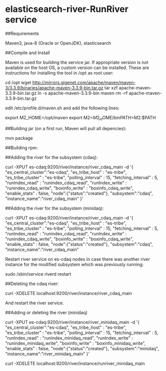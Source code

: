 elasticsearch-river-RunRiver service
==========================

##Requirements

Maven3, java-8 (Oracle or OpenJDK), elasticsearch

##Compile and Install

Maven is used for building the service jar. If appropriate version is not available on the host OS, a custom version can be installed.
These are instructions for installing the tool in /opt as root user:

cd /opt
wget http://mirrors.gigenet.com/apache/maven/maven-3/3.3.9/binaries/apache-maven-3.3.9-bin.tar.gz
tar xzf apache-maven-3.3.9-bin.tar.gz
ln -s apache-maven-3.3.9-bin maven
rm -rf apache-maven-3.3.9-bin.tar.gz

edit /etc/profile.d/maven.sh and add the following lines:

export M2_HOME=/opt/maven
export M2=$M2_HOME/bin
PATH=$M2:$PATH

##Building jar (on a first run, Maven will pull all depencies):

mvn package

##Building rpm:


##Adding the river for the subsystem (cdaq):

curl -XPUT es-cdaq:9200/river/instance/river_cdaq_main -d '{
    "es_central_cluster":"es-cdaq",
    "es_tribe_host" : "es-tribe",
    "es_tribe_cluster" : "es-tribe",
    "polling_interval" : 15,
    "fetching_interval" : 5,
    "runIndex_read" : "runindex_cdaq_read",
    "runIndex_write" : "runindex_cdaq_write",
    "boxinfo_write" : "boxinfo_cdaq_write",
    "enable_stats" : false,
    "node":{"status":"created"},
    "subsystem":"cdaq", 
    "instance_name":"river_cdaq_main"
}'

##Adding the river for the subsystem (minidaq):

curl -XPUT es-cdaq:9200/river/instance/river_cdaq_main -d '{
    "es_central_cluster":"es-cdaq",
    "es_tribe_host" : "es-tribe",
    "es_tribe_cluster" : "es-tribe",
    "polling_interval" : 15,
    "fetching_interval" : 5,
    "runIndex_read" : "runindex_cdaq_read",
    "runIndex_write" : "runindex_cdaq_write",
    "boxinfo_write" : "boxinfo_cdaq_write",
    "enable_stats" : false,
    "node":{"status":"created"},
    "subsystem":"cdaq", 
    "instance_name":"river_cdaq_main"


Restart river service on es-cdaq nodes in case there was another river instance for the modified subsystem which was previously running:

sudo /sbin/service riverd restart

##Deleting the cdaq river:

curl -XDELETE localhost:9200/river/instance/river_cdaq_main

And restart the river service.

##Adding or deleting the river (minidaq)

curl -XPUT es-cdaq:9200/river/instance/river_minidaq_main -d '{
    "es_central_cluster":"es-cdaq",
    "es_tribe_host" : "es-tribe",
    "es_tribe_cluster" : "es-tribe",
    "polling_interval" : 15,
    "fetching_interval" : 5,
    "runIndex_read" : "runindex_minidaq_read",
    "runIndex_write" : "runindex_minidaq_write",
    "boxinfo_write" : "boxinfo_minidaq_write",
    "enable_stats" : false,
    "node":{"status":"created"},
    "subsystem":"minidaq", 
    "instance_name":"river_minidaq_main"
}'

curl -XDELETE localhost:9200/river/instance/runriver_minidaq_main


